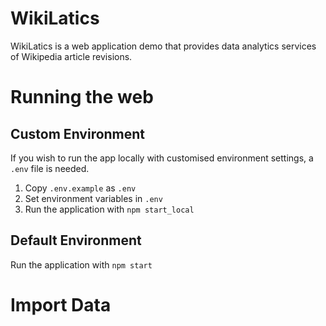 # WikiLatics

WikiLatics is a web application demo that provides data analytics services of Wikipedia article revisions.

# Running the web
## Custom Environment

If you wish to run the app locally with customised environment settings, a `.env` file is needed.
1. Copy `.env.example` as `.env`
2. Set environment variables in `.env`
3. Run the application with `npm start_local`

## Default Environment

Run the application with `npm start`

# Import Data






